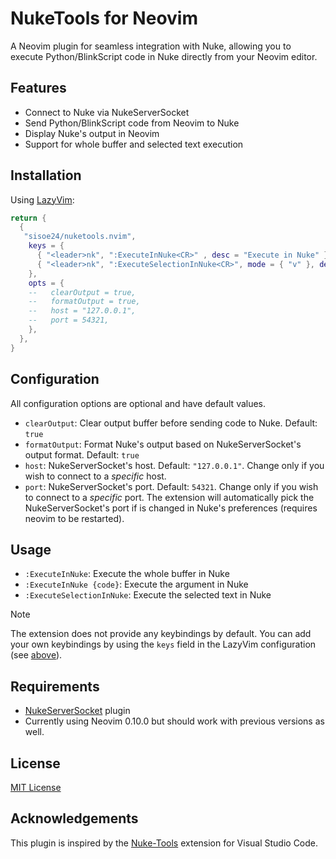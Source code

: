 # NukeTools for Neovim

A Neovim plugin for seamless integration with Nuke, allowing you to execute Python/BlinkScript code in Nuke directly from your Neovim editor.

## Features

- Connect to Nuke via NukeServerSocket
- Send Python/BlinkScript code from Neovim to Nuke
- Display Nuke's output in Neovim
- Support for whole buffer and selected text execution

## Installation

Using [LazyVim](https://github.com/LazyVim/LazyVim):

```lua
return {
  {
   "sisoe24/nuketools.nvim",
    keys = {
      { "<leader>nk", ":ExecuteInNuke<CR>" , desc = "Execute in Nuke" },
      { "<leader>nk", ":ExecuteSelectionInNuke<CR>", mode = { "v" }, desc = "Execute selection in Nuke" },
    },
    opts = {
    --   clearOutput = true,
    --   formatOutput = true,
    --   host = "127.0.0.1",
    --   port = 54321,
    },
  },
}

```

## Configuration

All configuration options are optional and have default values.

- `clearOutput`: Clear output buffer before sending code to Nuke. Default: `true`
- `formatOutput`: Format Nuke's output based on NukeServerSocket's output format. Default: `true`
- `host`: NukeServerSocket's host. Default: `"127.0.0.1"`. Change only if you wish to connect to a _specific_ host.
- `port`: NukeServerSocket's port. Default: `54321`. Change only if you wish to connect to a _specific_ port. The extension will automatically pick the NukeServerSocket's port if is changed in Nuke's preferences (requires neovim to be restarted).

## Usage

- `:ExecuteInNuke`: Execute the whole buffer in Nuke
- `:ExecuteInNuke {code}`: Execute the argument in Nuke
- `:ExecuteSelectionInNuke`: Execute the selected text in Nuke

> [!NOTE]
> The extension does not provide any keybindings by default. You can add your own keybindings by using the `keys` field in the LazyVim configuration (see [above](#installation)).

## Requirements

- [NukeServerSocket](https://github.com/sisoe24/nukeserversocket) plugin
- Currently using Neovim 0.10.0 but should work with previous versions as well.

## License

[MIT License](LICENSE)

## Acknowledgements

This plugin is inspired by the [Nuke-Tools](https://github.com/sisoe24/Nuke-Tools) extension for Visual Studio Code.
